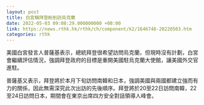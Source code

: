```yaml
---
layout: post
title: 白宮稱拜登盼到訪烏克蘭
date: 2022-05-03 09:08:29.000000000 +08:00
link: https://news.rthk.hk/rthk/ch/component/k2/1646748-20220503.htm
categories: rthk
---
```


美國白宮發言人普薩基表示，總統拜登很希望訪問烏克蘭，但現時沒有計劃，白宮會繼續評估情況，強調拜登政府的目標是重開美國駐烏克蘭大使館，讓美國外交官進駐。

普薩基又表示，拜登將於本月下旬訪問南韓和日本，強調美國與兩國都建立強而有力的關係，因此無需深究此次出訪的先後順序。拜登將於20至22日訪問南韓，22至24日訪問日本，期間會在東京出席四方安全對話領導人峰會。

